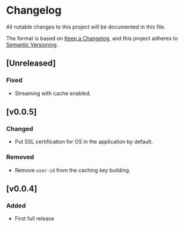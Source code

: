 # Changelog

All notable changes to this project will be documented in this file.

The format is based on [Keep a Changelog](https://keepachangelog.com/en/1.0.0/),
and this project adheres to [Semantic Versioning](https://semver.org/spec/v2.0.0.html).

## [Unreleased]

### Fixed
- Streaming with cache enabled.

## [v0.0.5]

### Changed
- Put SSL certification for OS in the application by default.

### Removed
- Remove `user-id` from the caching key building.

## [v0.0.4]

### Added
- First full release
